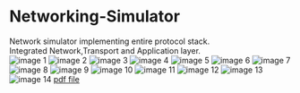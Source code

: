 # Networking-Simulator
Network simulator implementing entire protocol stack.</br>
Integrated Network,Transport and Application layer.</br>
![image 1](https://github.com/captainra1/images/blob/main/Project_report_II_CN_Lab%20-images/0001.jpg)
![image 2](https://github.com/captainra1/images/blob/main/Project_report_II_CN_Lab%20-images/0002.jpg)
![image 3](https://github.com/captainra1/images/blob/main/Project_report_II_CN_Lab%20-images/0003.jpg)
![image 4](https://github.com/captainra1/images/blob/main/Project_report_II_CN_Lab%20-images/0004.jpg)
![image 5](https://github.com/captainra1/images/blob/main/Project_report_II_CN_Lab%20-images/0005.jpg)
![image 6](https://github.com/captainra1/images/blob/main/Project_report_II_CN_Lab%20-images/0006.jpg)
![image 7](https://github.com/captainra1/images/blob/main/Project_report_II_CN_Lab%20-images/0007.jpg)
![image 8](https://github.com/captainra1/images/blob/main/Project_report_II_CN_Lab%20-images/0008.jpg)
![image 9](https://github.com/captainra1/images/blob/main/Project_report_II_CN_Lab%20-images/0009.jpg)
![image 10](https://github.com/captainra1/images/blob/main/Project_report_II_CN_Lab%20-images/0010.jpg)
![image 11](https://github.com/captainra1/images/blob/main/Project_report_II_CN_Lab%20-images/0011.jpg)
![image 12](https://github.com/captainra1/images/blob/main/Project_report_II_CN_Lab%20-images/0012.jpg)
![image 13](https://github.com/captainra1/images/blob/main/Project_report_II_CN_Lab%20-images/0013.jpg)
![image 14](https://github.com/captainra1/images/blob/main/Project_report_II_CN_Lab%20-images/0014.jpg)
[pdf file](https://github.com/captainra1/Networking-Simulator/blob/master/Project_report_II_CN_Lab%20.pdf)
